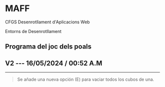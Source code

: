 # MAFF

CFGS Desenrotllament d'Aplicacions Web

Entorns de Desenrotllament

## Programa del joc dels poals

## V2 --- 16/05/2024 / 00:52 A.M

---

> Se añade una nueva opción (E) para vaciar todos los cubos de una.